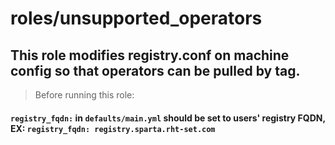 # roles/unsupported_operators 

## This role modifies registry.conf on machine config so that operators can be pulled by tag.

> Before running this role:
#### `registry_fqdn:` in `defaults/main.yml` should be set to users' registry FQDN, EX: `registry_fqdn: registry.sparta.rht-set.com`

